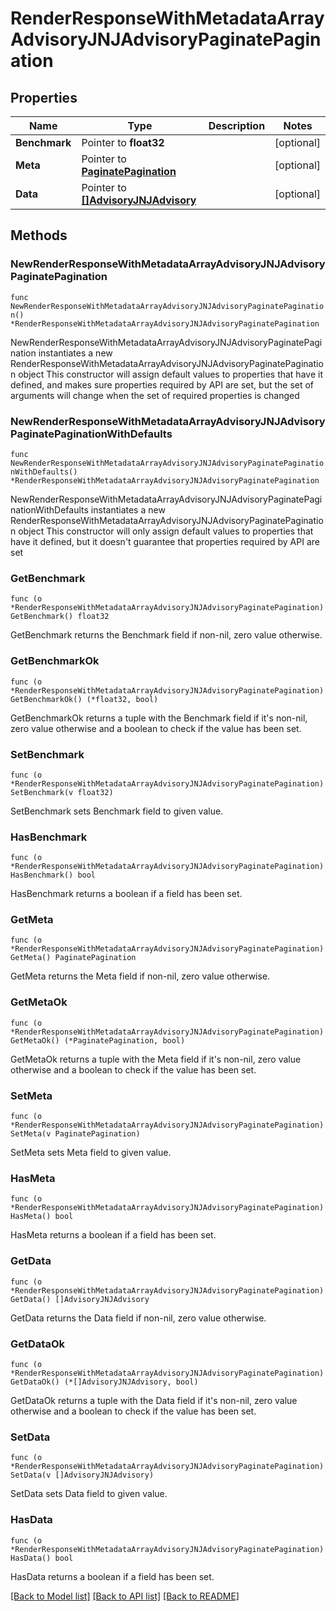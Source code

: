 # RenderResponseWithMetadataArrayAdvisoryJNJAdvisoryPaginatePagination

## Properties

Name | Type | Description | Notes
------------ | ------------- | ------------- | -------------
**Benchmark** | Pointer to **float32** |  | [optional] 
**Meta** | Pointer to [**PaginatePagination**](PaginatePagination.md) |  | [optional] 
**Data** | Pointer to [**[]AdvisoryJNJAdvisory**](AdvisoryJNJAdvisory.md) |  | [optional] 

## Methods

### NewRenderResponseWithMetadataArrayAdvisoryJNJAdvisoryPaginatePagination

`func NewRenderResponseWithMetadataArrayAdvisoryJNJAdvisoryPaginatePagination() *RenderResponseWithMetadataArrayAdvisoryJNJAdvisoryPaginatePagination`

NewRenderResponseWithMetadataArrayAdvisoryJNJAdvisoryPaginatePagination instantiates a new RenderResponseWithMetadataArrayAdvisoryJNJAdvisoryPaginatePagination object
This constructor will assign default values to properties that have it defined,
and makes sure properties required by API are set, but the set of arguments
will change when the set of required properties is changed

### NewRenderResponseWithMetadataArrayAdvisoryJNJAdvisoryPaginatePaginationWithDefaults

`func NewRenderResponseWithMetadataArrayAdvisoryJNJAdvisoryPaginatePaginationWithDefaults() *RenderResponseWithMetadataArrayAdvisoryJNJAdvisoryPaginatePagination`

NewRenderResponseWithMetadataArrayAdvisoryJNJAdvisoryPaginatePaginationWithDefaults instantiates a new RenderResponseWithMetadataArrayAdvisoryJNJAdvisoryPaginatePagination object
This constructor will only assign default values to properties that have it defined,
but it doesn't guarantee that properties required by API are set

### GetBenchmark

`func (o *RenderResponseWithMetadataArrayAdvisoryJNJAdvisoryPaginatePagination) GetBenchmark() float32`

GetBenchmark returns the Benchmark field if non-nil, zero value otherwise.

### GetBenchmarkOk

`func (o *RenderResponseWithMetadataArrayAdvisoryJNJAdvisoryPaginatePagination) GetBenchmarkOk() (*float32, bool)`

GetBenchmarkOk returns a tuple with the Benchmark field if it's non-nil, zero value otherwise
and a boolean to check if the value has been set.

### SetBenchmark

`func (o *RenderResponseWithMetadataArrayAdvisoryJNJAdvisoryPaginatePagination) SetBenchmark(v float32)`

SetBenchmark sets Benchmark field to given value.

### HasBenchmark

`func (o *RenderResponseWithMetadataArrayAdvisoryJNJAdvisoryPaginatePagination) HasBenchmark() bool`

HasBenchmark returns a boolean if a field has been set.

### GetMeta

`func (o *RenderResponseWithMetadataArrayAdvisoryJNJAdvisoryPaginatePagination) GetMeta() PaginatePagination`

GetMeta returns the Meta field if non-nil, zero value otherwise.

### GetMetaOk

`func (o *RenderResponseWithMetadataArrayAdvisoryJNJAdvisoryPaginatePagination) GetMetaOk() (*PaginatePagination, bool)`

GetMetaOk returns a tuple with the Meta field if it's non-nil, zero value otherwise
and a boolean to check if the value has been set.

### SetMeta

`func (o *RenderResponseWithMetadataArrayAdvisoryJNJAdvisoryPaginatePagination) SetMeta(v PaginatePagination)`

SetMeta sets Meta field to given value.

### HasMeta

`func (o *RenderResponseWithMetadataArrayAdvisoryJNJAdvisoryPaginatePagination) HasMeta() bool`

HasMeta returns a boolean if a field has been set.

### GetData

`func (o *RenderResponseWithMetadataArrayAdvisoryJNJAdvisoryPaginatePagination) GetData() []AdvisoryJNJAdvisory`

GetData returns the Data field if non-nil, zero value otherwise.

### GetDataOk

`func (o *RenderResponseWithMetadataArrayAdvisoryJNJAdvisoryPaginatePagination) GetDataOk() (*[]AdvisoryJNJAdvisory, bool)`

GetDataOk returns a tuple with the Data field if it's non-nil, zero value otherwise
and a boolean to check if the value has been set.

### SetData

`func (o *RenderResponseWithMetadataArrayAdvisoryJNJAdvisoryPaginatePagination) SetData(v []AdvisoryJNJAdvisory)`

SetData sets Data field to given value.

### HasData

`func (o *RenderResponseWithMetadataArrayAdvisoryJNJAdvisoryPaginatePagination) HasData() bool`

HasData returns a boolean if a field has been set.


[[Back to Model list]](../README.md#documentation-for-models) [[Back to API list]](../README.md#documentation-for-api-endpoints) [[Back to README]](../README.md)



